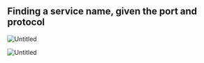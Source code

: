 
## Finding a service name, given the port and protocol

![Untitled](https://user-images.githubusercontent.com/47218652/60992922-0b409a00-a313-11e9-82e0-fa0d731ccbe2.png)


![Untitled](https://user-images.githubusercontent.com/47218652/60992962-201d2d80-a313-11e9-8dc5-5ecebb632665.png)
